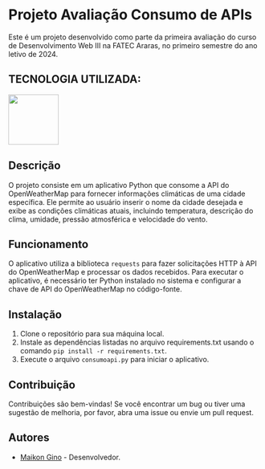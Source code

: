 # Projeto Avaliação Consumo de APIs

Este é um projeto desenvolvido como parte da primeira avaliação do curso de Desenvolvimento Web III na FATEC Araras, no primeiro semestre do ano letivo de 2024.

## TECNOLOGIA UTILIZADA:
<div>   
<img src="https://cdn.jsdelivr.net/gh/devicons/devicon@latest/icons/python/python-original-wordmark.svg" width="100px">
</div>

## Descrição

O projeto consiste em um aplicativo Python que consome a API do OpenWeatherMap para fornecer informações climáticas de uma cidade específica. Ele permite ao usuário inserir o nome da cidade desejada e exibe as condições climáticas atuais, incluindo temperatura, descrição do clima, umidade, pressão atmosférica e velocidade do vento.

## Funcionamento

O aplicativo utiliza a biblioteca `requests` para fazer solicitações HTTP à API do OpenWeatherMap e processar os dados recebidos. Para executar o aplicativo, é necessário ter Python instalado no sistema e configurar a chave de API do OpenWeatherMap no código-fonte.

## Instalação

1. Clone o repositório para sua máquina local.
2. Instale as dependências listadas no arquivo requirements.txt usando o comando `pip install -r requirements.txt`.
3. Execute o arquivo `consumoapi.py` para iniciar o aplicativo.

## Contribuição

Contribuições são bem-vindas! Se você encontrar um bug ou tiver uma sugestão de melhoria, por favor, abra uma issue ou envie um pull request.

## Autores

* [Maikon Gino](https://github.com/MaikonGino) - Desenvolvedor.


